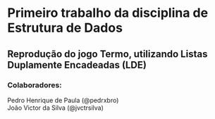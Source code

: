 # Primeiro trabalho da disciplina de Estrutura de Dados
## Reprodução do jogo Termo, utilizando Listas Duplamente Encadeadas (LDE)


### Colaboradores: 
Pedro Henrique de Paula (@pedrxbro) <br>
João Victor da Silva (@jvctrsilva)
              
